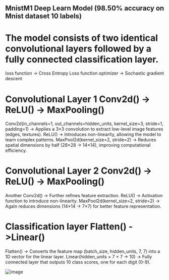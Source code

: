 ## MnistM1 Deep Learn Model (98.50% accuracy on  Mnist dataset 10 labels)
# The model consists of two identical convolutional layers followed by a fully connected classification layer.

loss function -> Cross Entropy Loss function
optimizer -> Sochastic gradient descent

# Convolutional Layer 1 Conv2d() -> ReLU() -> MaxPooling()

Conv2d(in_channels=1, out_channels=hidden_units, kernel_size=3, stride=1, padding=1) → Applies a 3×3 convolution to extract low-level image features (edges, textures).
ReLU() → Introduces non-linearity, allowing the model to learn complex patterns.
MaxPool2d(kernel_size=2, stride=2) → Reduces spatial dimensions by half (28×28 → 14×14), improving computational efficiency.

# Convolutional Layer 2 Conv2d() -> ReLU() -> MaxPooling() 

Another Conv2d() → Further refines feature extraction.
ReLU() → Activation function to introduce non-linearity.
MaxPool2d(kernel_size=2, stride=2) → Again reduces dimensions (14×14 → 7×7) for better feature representation.

# Classification layer Flatten() ->Linear()

Flatten() → Converts the feature map (batch_size, hidden_units, 7, 7) into a 1D vector for the linear layer.
Linear(hidden_units × 7 × 7 → 10) → Fully connected layer that outputs 10 class scores, one for each digit (0-9).


![image](https://github.com/user-attachments/assets/a244be96-d6ec-427b-bebd-900eeb0e5b58)
